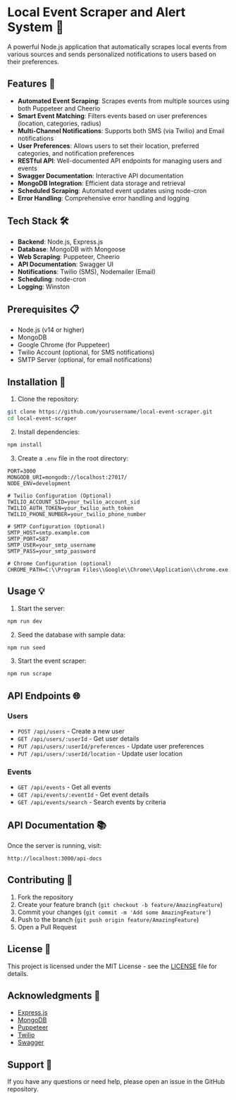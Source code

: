 # Local Event Scraper and Alert System 🎉

A powerful Node.js application that automatically scrapes local events from various sources and sends personalized notifications to users based on their preferences.

## Features 🌟

- **Automated Event Scraping**: Scrapes events from multiple sources using both Puppeteer and Cheerio
- **Smart Event Matching**: Filters events based on user preferences (location, categories, radius)
- **Multi-Channel Notifications**: Supports both SMS (via Twilio) and Email notifications
- **User Preferences**: Allows users to set their location, preferred categories, and notification preferences
- **RESTful API**: Well-documented API endpoints for managing users and events
- **Swagger Documentation**: Interactive API documentation
- **MongoDB Integration**: Efficient data storage and retrieval
- **Scheduled Scraping**: Automated event updates using node-cron
- **Error Handling**: Comprehensive error handling and logging

## Tech Stack 🛠️

- **Backend**: Node.js, Express.js
- **Database**: MongoDB with Mongoose
- **Web Scraping**: Puppeteer, Cheerio
- **API Documentation**: Swagger UI
- **Notifications**: Twilio (SMS), Nodemailer (Email)
- **Scheduling**: node-cron
- **Logging**: Winston

## Prerequisites 📋

- Node.js (v14 or higher)
- MongoDB
- Google Chrome (for Puppeteer)
- Twilio Account (optional, for SMS notifications)
- SMTP Server (optional, for email notifications)

## Installation 🚀

1. Clone the repository:
```bash
git clone https://github.com/yourusername/local-event-scraper.git
cd local-event-scraper
```

2. Install dependencies:
```bash
npm install
```

3. Create a `.env` file in the root directory:
```env
PORT=3000
MONGODB_URI=mongodb://localhost:27017/
NODE_ENV=development

# Twilio Configuration (Optional)
TWILIO_ACCOUNT_SID=your_twilio_account_sid
TWILIO_AUTH_TOKEN=your_twilio_auth_token
TWILIO_PHONE_NUMBER=your_twilio_phone_number

# SMTP Configuration (Optional)
SMTP_HOST=smtp.example.com
SMTP_PORT=587
SMTP_USER=your_smtp_username
SMTP_PASS=your_smtp_password

# Chrome Configuration (optional)
CHROME_PATH=C:\\Program Files\\Google\\Chrome\\Application\\chrome.exe
```

## Usage 💡

1. Start the server:
```bash
npm run dev
```

2. Seed the database with sample data:
```bash
npm run seed
```

3. Start the event scraper:
```bash
npm run scrape
```

## API Endpoints 🌐

### Users
- `POST /api/users` - Create a new user
- `GET /api/users/:userId` - Get user details
- `PUT /api/users/:userId/preferences` - Update user preferences
- `PUT /api/users/:userId/location` - Update user location

### Events
- `GET /api/events` - Get all events
- `GET /api/events/:eventId` - Get event details
- `GET /api/events/search` - Search events by criteria

## API Documentation 📚

Once the server is running, visit:
```
http://localhost:3000/api-docs
```

## Contributing 🤝

1. Fork the repository
2. Create your feature branch (`git checkout -b feature/AmazingFeature`)
3. Commit your changes (`git commit -m 'Add some AmazingFeature'`)
4. Push to the branch (`git push origin feature/AmazingFeature`)
5. Open a Pull Request

## License 📄

This project is licensed under the MIT License - see the [LICENSE](LICENSE) file for details.

## Acknowledgments 🙏

- [Express.js](https://expressjs.com/)
- [MongoDB](https://www.mongodb.com/)
- [Puppeteer](https://pptr.dev/)
- [Twilio](https://www.twilio.com/)
- [Swagger](https://swagger.io/)

## Support 💬

If you have any questions or need help, please open an issue in the GitHub repository. 